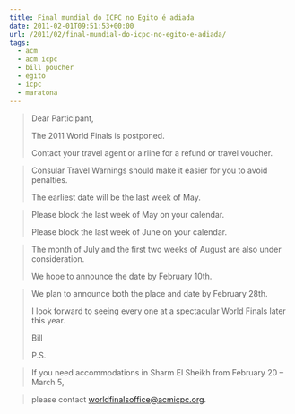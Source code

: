 ```yaml
---
title: Final mundial do ICPC no Egito é adiada
date: 2011-02-01T09:51:53+00:00
url: /2011/02/final-mundial-do-icpc-no-egito-e-adiada/
tags:
  - acm
  - acm icpc
  - bill poucher
  - egito
  - icpc
  - maratona
---
```


> Dear Participant,
>
> The 2011 World Finals is postponed.
>
> Contact your travel agent or airline for a refund or travel voucher.

> Consular Travel Warnings should make it easier for you to avoid penalties.
>
> The earliest date will be the last week of May.

> Please block the last week of May on your calendar.
>
> Please block the last week of June on your calendar.

> The month of July and the first two weeks of August are also under consideration.
>
> We hope to announce the date by February 10th.

> We plan to announce both the place and date by February 28th.
>
> I look forward to seeing every one at a spectacular World Finals later this year.
>
> Bill
>
> P.S.

> If you need accommodations in Sharm El Sheikh from February 20 – March 5,

> please contact <worldfinalsoffice@acmicpc.org>.
